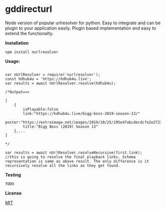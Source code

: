 # gddirecturl
Node version of popular urlresolver for python. Easy to integrate and can be plugin to your application easily. Plugin based implementation and easy to extend the functionalty.

**Installation**

```
npm install nurlresolver
```

**Usage:**

```

var nUrlResolver = require('nurlresolver');
const hdhub4u = 'https://hdhub4u.live';
var results = await nUrlResolver.resolve(hdhub4u);

/*Output==>

[
    {
        isPlayable:false
        link:"https://hdhub4u.live/bigg-boss-2019-season-13/"
        poster:"https://extraimage.net/images/2019/10/25/195e47abcdecdcfe2e272316eab63a09.jpg"
        title:"Bigg Boss (2019) Season 13"
    },...
]

*/

var results = await nUrlResolver.resolveRecursive(first.link);
//this is going to resolve the final playback links. Schema representation is same as above result. The only difference is it recursively resolve all the links as they get found.

```

**Testing**
```
TODO
```

**License**

<a href='https://github.com/manishrawat4u/nurlresolver/blob/master/LICENSE'>MIT</a>

